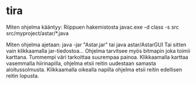 tira
====
Miten ohjelma kääntyy:
Riippuen hakemistosta
javac.exe -d class -s src src/myproject/astar/*.java 

Miten ohjelma ajetaan:
java -jar "Astar.jar" tai java astar/AstarGUI
Tai sitten vain klikkaamalla jar-tiedostoa…
Ohjelma tarvitsee myös bitmapin joka toimii karttana. Tummempi väri tarkoittaa suurempaa painoa.
Klikkaamalla karttaa vasemmalla hiirinapilla, ohjelma etsii reitin uudestaan samasta aloitussolmusta. Klikkaamalla oikealla napilla ohjelma etsii reitin edellisen reitin lopusta.
